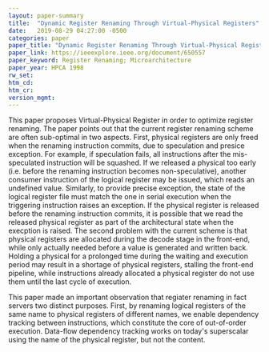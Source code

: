 ```yaml
---
layout: paper-summary
title:  "Dynamic Register Renaming Through Virtual-Physical Registers"
date:   2019-08-29 04:27:00 -0500
categories: paper
paper_title: "Dynamic Register Renaming Through Virtual-Physical Registers"
paper_link: https://ieeexplore.ieee.org/document/650557
paper_keyword: Register Renaming; Microarchitecture
paper_year: HPCA 1998
rw_set: 
htm_cd: 
htm_cr: 
version_mgmt: 
---
```


This paper proposes Virtual-Physical Register in order to optimize register renaming. The paper points out that the current 
register renaming scheme are often sub-optimal in two aspects. First, physical registers are only freed when the renaming
instruction commits, due to speculation and presice exception. For example, if speculation fails, all instructions after the 
mis-speculated instruction will be squashed. If we released a physical too early (i.e. before the renaming instruction becomes
non-speculative), another consumer instruction of the logical register may be issued, which reads an undefined value. Similarly,
to provide precise exception, the state of the logical register file must match the one in serial execution when the 
triggering instruction raises an exception. If the physical register is released before the renaming instruction commits,
it is possible that we read the released physical register as part of the architectural state when the execption is raised.
The second problem with the current scheme is that physical registers are allocated during the decode stage in the front-end,
while only actually needed before a value is generated and written back. Holding a physical for a prolonged time during the 
waiting and execution period may result in a shortage of physical registers, stalling the front-end pipeline, while instructions
already allocated a physical register do not use them until the last cycle of execution.

This paper made an important observation that regiater renaming in fact servers two distinct purposes. First, by renaming
logical registers of the same name to physical registers of different names, we enable dependency tracking between instructions,
which constitute the core of out-of-order execution. Data-flow dependency tracking works on today's superscalar using the 
name of the physical register, but not the content. 